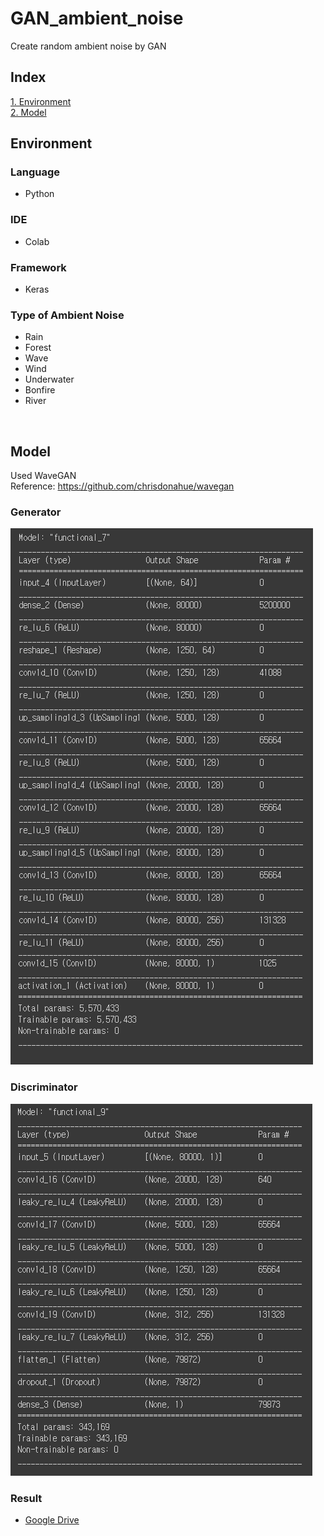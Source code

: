 # GAN_ambient_noise
Create random ambient noise by GAN
<br>

## Index
[1. Environment](#language)
<br>
[2. Model](#model)
<br>

## Environment

### Language
- Python

### IDE
- Colab

### Framework
- Keras

### Type of Ambient Noise
- Rain
- Forest
- Wave
- Wind
- Underwater
- Bonfire
- River
<br>

## Model
Used WaveGAN
<br> Reference: https://github.com/chrisdonahue/wavegan

### Generator
<img src='/img/generator.png'>

### Discriminator
<img src='/img/discriminator.png'>

### Result
- [Google Drive](https://drive.google.com/drive/folders/1kgXrwgvrUN76e30ITCdyyqiw5tm_XAkb?usp=sharing)
